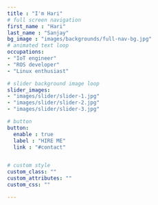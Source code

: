 ```yaml
---
title : "I'm Hari"
# full screen navigation
first_name : "Hari"
last_name : "Sanjay"
bg_image : "images/backgrounds/full-nav-bg.jpg"
# animated text loop
occupations:
- "IoT engineer"
- "ROS developer"
- "Linux enthusiast"

# slider background image loop
slider_images:
- "images/slider/slider-1.jpg"
- "images/slider/slider-2.jpg"
- "images/slider/slider-3.jpg"

# button
button:
  enable : true
  label : "HIRE ME"
  link : "#contact"


# custom style
custom_class: "" 
custom_attributes: "" 
custom_css: ""

---
```

